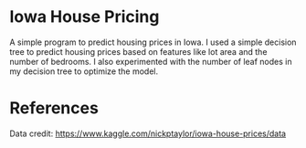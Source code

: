 # Iowa House Pricing
A simple program to predict housing prices in Iowa.
I used a simple decision tree to predict housing prices based on features like lot area and the number of bedrooms.
I also experimented with the number of leaf nodes in my decision tree to optimize the model.

# References
Data credit: https://www.kaggle.com/nickptaylor/iowa-house-prices/data
